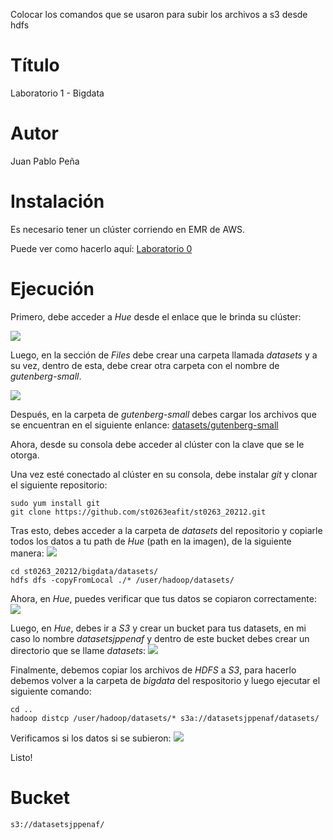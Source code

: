 Colocar los comandos que se usaron para subir los archivos a s3 desde hdfs
# Título
Laboratorio 1 - Bigdata

# Autor
Juan Pablo Peña

# Instalación
Es necesario tener un clúster corriendo en EMR de AWS.

Puede ver como hacerlo aquí: [Laboratorio 0](https://github.com/JPabloPena/ST0263jppenaf/blob/main/bigdata/lab0/README.md)

# Ejecución
Primero, debe acceder a _Hue_ desde el enlace que le brinda su clúster:

<img src="/assets/lab1-01.png"/>

Luego, en la sección de _Files_ debe crear una carpeta llamada _datasets_ y a su vez, dentro de esta, debe crear otra carpeta con el nombre de _gutenberg-small_.

<img src="/assets/lab1-02.png"/>

Después, en la carpeta de _gutenberg-small_ debes cargar los archivos que se encuentran en el siguiente enlance: [datasets/gutenberg-small](https://github.com/st0263eafit/st0263_20212/tree/main/bigdata/datasets/gutenberg-small)

Ahora, desde su consola debe acceder al clúster con la clave que se le otorga.

Una vez esté conectado al clúster en su consola, debe instalar _git_ y clonar el siguiente repositorio:
```
sudo yum install git
git clone https://github.com/st0263eafit/st0263_20212.git
```

Tras esto, debes acceder a la carpeta de _datasets_ del repositorio y copiarle todos los datos a tu path de _Hue_ (path en la imagen), de la siguiente manera:
<img src="/assets/lab1-03.png"/>
```
cd st0263_20212/bigdata/datasets/
hdfs dfs -copyFromLocal ./* /user/hadoop/datasets/
```

Ahora, en _Hue_, puedes verificar que tus datos se copiaron correctamente:
<img src="/assets/lab1-04.png"/>

Luego, en _Hue_, debes ir a _S3_ y crear un bucket para tus datasets, en mi caso lo nombre _datasetsjppenaf_ y dentro de este bucket debes crear un directorio que se llame _datasets_:
<img src="/assets/lab1-05.png"/>

Finalmente, debemos copiar los archivos de _HDFS_ a _S3_, para hacerlo debemos volver a la carpeta de _bigdata_ del respositorio y luego ejecutar el siguiente comando:
```
cd ..
hadoop distcp /user/hadoop/datasets/* s3a://datasetsjppenaf/datasets/
```

Verificamos si los datos si se subieron:
<img src="/assets/lab1-06.png"/>

Listo!

# Bucket
```
s3://datasetsjppenaf/
```
